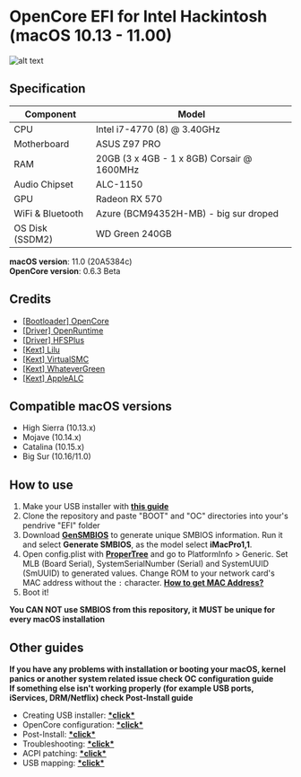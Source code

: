 # OpenCore EFI for Intel Hackintosh (macOS 10.13 - 11.00)

![alt text](https://github.com/gabrielmaialva33/efi-opencore-z97p/blob/master/img.jpg?raw=true)

## Specification
| **Component** | **Model** |
| ------------- | --------- |
| CPU | Intel i7-4770 (8) @ 3.40GHz |
| Motherboard | ASUS Z97 PRO |
| RAM | 20GB (3 x 4GB - 1 x 8GB) Corsair @ 1600MHz |
| Audio Chipset | ALC-1150 |
| GPU | Radeon RX 570 |
| WiFi & Bluetooth | Azure (BCM94352H-MB) - big sur droped |
| OS Disk (SSDM2) | WD Green 240GB |

**macOS version**: 11.0 (20A5384c)  
**OpenCore version**: 0.6.3 Beta  

## Credits
 - [[Bootloader] OpenCore](https://github.com/acidanthera/OpenCorePkg)
 - [[Driver] OpenRuntime](https://github.com/acidanthera/OpenCorePkg)
 - [[Driver] HFSPlus](https://github.com/acidanthera/OcBinaryData/blob/master/Drivers/HfsPlus.efi)
 - [[Kext] Lilu](https://github.com/acidanthera/Lilu)
 - [[Kext] VirtualSMC](https://github.com/acidanthera/VirtualSMC)
 - [[Kext] WhateverGreen](https://github.com/acidanthera/WhateverGreen)
 - [[Kext] AppleALC](https://github.com/acidanthera/AppleALC)
 
 ## Compatible macOS versions
 - High Sierra (10.13.x)
 - Mojave (10.14.x)
 - Catalina (10.15.x)
 - Big Sur (10.16/11.0)
 
  ## How to use
  1. Make your USB installer with [**this guide**](https://dortania.github.io/OpenCore-Install-Guide/installer-guide/)
  2. Clone the repository and paste "BOOT" and "OC" directories into your's pendrive "EFI" folder
  3. Download [**GenSMBIOS**](https://github.com/corpnewt/GenSMBIOS) to generate unique SMBIOS information. Run it and select **Generate SMBIOS**, as the model select **iMacPro1,1**.
  4. Open config.plist with [**ProperTree**](https://github.com/corpnewt/ProperTree) and go to PlatformInfo > Generic. Set MLB (Board Serial), SystemSerialNumber (Serial) and SystemUUID (SmUUID) to generated values. Change ROM to your network card's MAC address without the `:` character. [**How to get MAC Address?**](https://www.wikihow.com/Find-the-MAC-Address-of-Your-Computer)
  5. Boot it!  
  
 **You CAN NOT use SMBIOS from this repository, it MUST be unique for every macOS installation**

## Other guides
**If you have any problems with installation or booting your macOS, kernel panics or another system related issue check OC configuration guide**  
**If something else isn't working properly (for example USB ports, iServices, DRM/Netflix) check Post-Install guide**
 - Creating USB installer: [**\*click\***](https://dortania.github.io/OpenCore-Install-Guide/installer-guide/)
 - OpenCore configuration: [**\*click\***](https://dortania.github.io/OpenCore-Install-Guide/AMD/zen.html)
 - Post-Install: [**\*click\***](https://dortania.github.io/OpenCore-Post-Install/)
 - Troubleshooting: [**\*click\***](https://dortania.github.io/OpenCore-Post-Install/)
 - ACPI patching: [**\*click\***](https://dortania.github.io/Getting-Started-With-ACPI/)
 - USB mapping: [**\*click\***](https://dortania.github.io/OpenCore-Post-Install/usb/)
